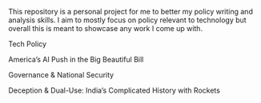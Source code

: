 This repository is a personal project for me to better my policy writing and analysis skills. I aim to mostly focus on policy relevant to technology but overall this is meant to showcase any work I come up with.

Tech Policy

America’s AI Push in the Big Beautiful Bill

Governance & National Security

Deception & Dual-Use: India’s Complicated History with Rockets




